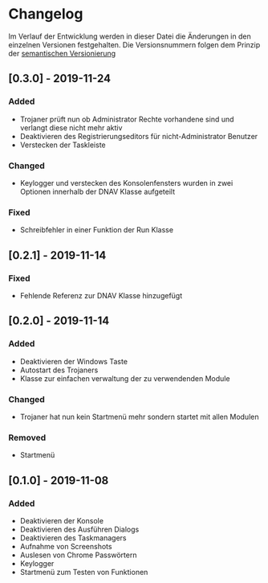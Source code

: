 # Changelog

Im Verlauf der Entwicklung werden in dieser Datei die Änderungen in den einzelnen Versionen festgehalten. Die Versionsnummern folgen dem Prinzip der [semantischen Versionierung](https://semver.org)

## [0.3.0] - 2019-11-24
### Added
- Trojaner prüft nun ob Administrator Rechte vorhandene sind und verlangt diese nicht mehr aktiv
- Deaktivieren des Registrierungseditors für nicht-Administrator Benutzer
- Verstecken der Taskleiste

### Changed
- Keylogger und verstecken des Konsolenfensters wurden in zwei Optionen innerhalb der DNAV Klasse aufgeteilt

### Fixed
- Schreibfehler in einer Funktion der Run Klasse

## [0.2.1] - 2019-11-14

### Fixed
- Fehlende Referenz zur DNAV Klasse hinzugefügt

## [0.2.0] - 2019-11-14

### Added
- Deaktivieren der Windows Taste
- Autostart des Trojaners
- Klasse zur einfachen verwaltung der zu verwendenden Module

### Changed
- Trojaner hat nun kein Startmenü mehr sondern startet mit allen Modulen

### Removed
- Startmenü

## [0.1.0] - 2019-11-08

### Added
- Deaktivieren der Konsole
- Deaktivieren des Ausführen Dialogs
- Deaktivieren des Taskmanagers
- Aufnahme von Screenshots
- Auslesen von Chrome Passwörtern
- Keylogger
- Startmenü zum Testen von Funktionen